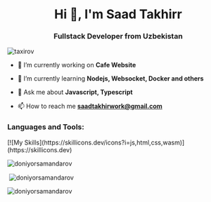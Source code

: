

<h1 align="center">Hi 👋, I'm Saad Takhirr</h1>
<h3 align="center">Fullstack Developer from Uzbekistan</h3>
<p align="left"> <img src="https://komarev.com/ghpvc/?username=taxirov&label=Profile%20views&color=0e75b6&style=flat" alt="taxirov" /> </p>

- 🔭 I’m currently working on **Cafe Website**

- 🌱 I’m currently learning **Nodejs, Websocket, Docker and others**

- 💬 Ask me about **Javascript, Typescript**

- 📫 How to reach me **saadtakhirwork@gmail.com**


<p align="left">
</p>

<h3 align="left">Languages and Tools:</h3>
[![My Skills](https://skillicons.dev/icons?i=js,html,css,wasm)](https://skillicons.dev)

<p><img align="left" src="https://github-readme-stats.vercel.app/api/top-langs?username=doniyorsamandarov&show_icons=true&locale=en&layout=compact" alt="doniyorsamandarov" /></p><br>

<p>&nbsp;<img align="center" src="https://github-readme-stats.vercel.app/api?username=doniyorsamandarov&show_icons=true&locale=en" alt="doniyorsamandarov" /></p><br?

<p><img align="center" src="https://github-readme-streak-stats.herokuapp.com/?user=doniyorsamandarov&" alt="doniyorsamandarov" /></p>
